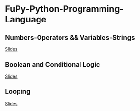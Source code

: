# FuPy-Python-Programming-Language

## Numbers-Operators && Variables-Strings

[Slides](http://python.slides.com/colt/oop-21)

## Boolean and Conditional Logic
[Slides](http://python.slides.com/colt/variables-and-data-types)

## Looping
[Slides](http://python.slides.com/colt/functions-part-1)